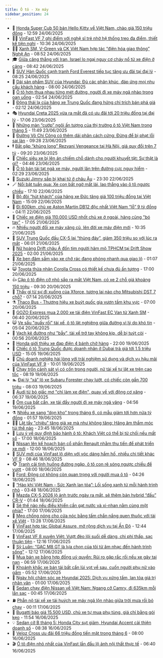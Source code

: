 ```yaml
---
title: Ô tô - Xe máy
sidebar_position: 24
---
```


<!-- dantri-o-to-xe-may:START -->
- 🤡 [Honda Super Cub 50 bản Hello Kitty về Việt Nam, chào giá 150 triệu đồng](https://dantri.com.vn/o-to-xe-may/honda-super-cub-50-ban-hello-kitty-ve-viet-nam-chao-gia-150-trieu-dong-20250624151104701.htm) - 12:59 24/06/2025
- 🧑‍💻 [VinFast VF 7 ghi điểm với nghệ sĩ trẻ nhờ hệ thống treo đa điểm, thiết kế tiện nghi](https://dantri.com.vn/o-to-xe-may/vinfast-vf-7-ghi-diem-voi-nghe-si-tre-nho-he-thong-treo-da-diem-thiet-ke-tien-nghi-20250624173117532.htm) - 10:36 24/06/2025
- 🧑‍💻 [Xanh SM, V-Green và CK Việt Nam hợp tác “điện hóa giao thông” Nghệ An](https://dantri.com.vn/o-to-xe-may/xanh-sm-v-green-va-ck-viet-nam-hop-tac-dien-hoa-giao-thong-nghe-an-20250624154755666.htm) - 08:52 24/06/2025
- 🎓 [Giữa căng thẳng với Iran, Israel lo ngại nguy cơ cháy nổ từ xe điện ở cảng](https://dantri.com.vn/o-to-xe-may/giua-cang-thang-voi-iran-israel-lo-ngai-nguy-co-chay-no-tu-xe-dien-o-cang-20250624145819550.htm) - 08:42 24/06/2025
- 🌊 [SUV Hàn Quốc cạnh tranh Ford Everest tiếp tục tăng ưu đãi tại đại lý](https://dantri.com.vn/o-to-xe-may/suv-han-quoc-canh-tranh-ford-everest-tiep-tuc-tang-uu-dai-tai-dai-ly-20250624135021226.htm) - 08:25 24/06/2025
- 🥷 [Dải sản phẩm SUV của Hyundai: Đủ các phân khúc, đáp ứng mọi nhu cầu khách hàng](https://dantri.com.vn/o-to-xe-may/dai-san-pham-suv-cua-hyundai-du-cac-phan-khuc-dap-ung-moi-nhu-cau-khach-hang-20250624134734384.htm) - 08:00 24/06/2025
- 🤩 [Ô tô hơn thua nhau từng mét đường, người đi xe máy ngã nhào trong oan uổng](https://dantri.com.vn/o-to-xe-may/o-to-hon-thua-nhau-tung-met-duong-nguoi-di-xe-may-nga-nhao-trong-oan-uong-20250624085929913.htm) - 02:54 24/06/2025
- 🫶 [Động thái lạ của hãng xe Trung Quốc đang hứng chỉ trích bán phá giá](https://dantri.com.vn/o-to-xe-may/dong-thai-la-cua-hang-xe-trung-quoc-dang-hung-chi-trich-ban-pha-gia-20250623164749584.htm) - 02:12 24/06/2025
- 🎭 [Hyundai Creta 2025 vừa ra mắt đã có ưu đãi tới 20 triệu đồng tại đại lý](https://dantri.com.vn/o-to-xe-may/hyundai-creta-2025-vua-ra-mat-da-co-uu-dai-toi-20-trieu-dong-tai-dai-ly-20250623123219170.htm) - 17:06 23/06/2025
- 🌁 [Những màn “cướp” ngôi ấn tượng của thị trường ô tô Việt Nam trong tháng 5](https://dantri.com.vn/o-to-xe-may/nhung-man-cuop-ngoi-an-tuong-cua-thi-truong-o-to-viet-nam-trong-thang-5-20250623115602460.htm) - 11:49 23/06/2025
- 🦩 [Đường Võ Chí Công có thêm dải phân cách cứng: Đừng để bị phạt lỗi sai làn](https://dantri.com.vn/o-to-xe-may/duong-vo-chi-cong-co-them-dai-phan-cach-cung-dung-de-bi-phat-loi-sai-lan-20250623115930112.htm) - 09:28 23/06/2025
- 🕴 [Bắt gặp “khủng long” Rezvani Vengeance tại Hà Nội, giá quy đổi trên 7 tỷ](https://dantri.com.vn/o-to-xe-may/bat-gap-khung-long-rezvani-vengeance-tai-ha-noi-gia-quy-doi-tren-7-ty-20250623133146584.htm) - 09:20 23/06/2025
- 🎡 [Chiếc siêu xe bị lên án chiếm chỗ dành cho người khuyết tật: Sự thật là gì?](https://dantri.com.vn/o-to-xe-may/chiec-sieu-xe-bi-len-an-chiem-cho-danh-cho-nguoi-khuyet-tat-su-that-la-gi-20250623094644062.htm) - 04:46 23/06/2025
- 📝 [Ô tô bán tải tạt ngã xe máy, người lăn trên đường cực nguy hiểm](https://dantri.com.vn/o-to-xe-may/o-to-ban-tai-tat-nga-xe-may-nguoi-lan-tren-duong-cuc-nguy-hiem-20250623015244142.htm) - 02:29 23/06/2025
- 🧐 [Suzuki Jimny sắp bị khai tử ở châu Âu](https://dantri.com.vn/o-to-xe-may/suzuki-jimny-sap-bi-khai-tu-o-chau-au-20250622172644361.htm) - 23:30 22/06/2025
- 🪄 [Nổi bật tuần qua: Xe con bất ngờ mất lái, lao thẳng vào ô tô ngược chiều](https://dantri.com.vn/o-to-xe-may/noi-bat-tuan-qua-xe-con-bat-ngo-mat-lai-lao-thang-vao-o-to-nguoc-chieu-20250623000332856.htm) - 17:10 22/06/2025
- 🧰 [Bộ đôi “hút khách” của hãng xe Đức tăng giá 100 triệu đồng tại Việt Nam](https://dantri.com.vn/o-to-xe-may/bo-doi-hut-khach-cua-hang-xe-duc-tang-gia-100-trieu-dong-tai-viet-nam-20250622113905274.htm) - 15:09 22/06/2025
- 🚀 [Đi 600km, chủ xe Aston Martin DB12 độc nhất Việt Nam “lỗ” 9 tỷ đồng](https://dantri.com.vn/o-to-xe-may/di-600km-chu-xe-aston-martin-db12-doc-nhat-viet-nam-lo-9-ty-dong-20250622110757527.htm) - 04:11 22/06/2025
- 💪 [Chiếc xe điện giá 110.000 USD nhốt chủ xe ở ngoài, hãng cũng &quot;bó tay&quot;](https://dantri.com.vn/o-to-xe-may/chiec-xe-dien-gia-110000-usd-nhot-chu-xe-o-ngoai-hang-cung-bo-tay-20250621235856732.htm) - 17:05 21/06/2025
- 🔥 [Nhiều người đổi xe máy xăng cũ, lên đời xe máy điện mới](https://dantri.com.vn/o-to-xe-may/nhieu-nguoi-doi-xe-may-xang-cu-len-doi-xe-may-dien-moi-20250621163700250.htm) - 10:35 21/06/2025
- 🐲 [SUV Trung Quốc đấu CX-5 lại “thủng đáy”, giảm 350 triệu so với lúc ra mắt](https://dantri.com.vn/o-to-xe-may/suv-trung-quoc-dau-cx-5-lai-thung-day-giam-350-trieu-so-voi-luc-ra-mat-20250621011524199.htm) - 06:01 21/06/2025
- 🌋 [Nữ hoàng Drift châu Á đốn tim người hâm mộ TPHCM tại Drift Show 2025](https://dantri.com.vn/o-to-xe-may/nu-hoang-drift-chau-a-don-tim-nguoi-ham-mo-tphcm-tai-drift-show-2025-20250620225613324.htm) - 02:00 21/06/2025
- 🤩 [Xe ben đâm sầm vào xe chở rác đang phóng nhanh qua giao lộ](https://dantri.com.vn/o-to-xe-may/xe-ben-dam-sam-vao-xe-cho-rac-dang-phong-nhanh-qua-giao-lo-20250620213952231.htm) - 01:07 21/06/2025
- 😺 [Toyota thừa nhận Corolla Cross có thiết kế chưa đủ ấn tượng](https://dantri.com.vn/o-to-xe-may/toyota-thua-nhan-corolla-cross-co-thiet-ke-chua-du-an-tuong-20250620150820013.htm) - 17:00 20/06/2025
- 👍 [Cặp ô tô điện cỡ nhỏ sắp ra mắt Việt Nam, có xe 2 chỗ giá khoảng 150 triệu](https://dantri.com.vn/o-to-xe-may/cap-o-to-dien-co-nho-sap-ra-mat-viet-nam-co-xe-2-cho-gia-khoang-150-trieu-20250620120651903.htm) - 09:30 20/06/2025
- 🎃 [Thấy gì từ sự đi xuống của Xforce, tương lai nào cho Mitsubishi DST 7 chỗ?](https://dantri.com.vn/o-to-xe-may/thay-gi-tu-su-di-xuong-cua-xforce-tuong-lai-nao-cho-mitsubishi-dst-7-cho-20250619013507581.htm) - 07:14 20/06/2025
- ⚗️ [Thaco Bus - Thương hiệu xe buýt quốc gia vươn tầm khu vực](https://dantri.com.vn/o-to-xe-may/thaco-bus-thuong-hieu-xe-buyt-quoc-gia-vuon-tam-khu-vuc-20250620130939105.htm) - 07:00 20/06/2025
- 🦄 [GOZO Express mua 2.000 xe tải điện VinFast EC Van từ Xanh SM](https://dantri.com.vn/o-to-xe-may/gozo-express-mua-2000-xe-tai-dien-vinfast-ec-van-tu-xanh-sm-20250620121735486.htm) - 06:40 20/06/2025
- 😺 [Ve sầu &quot;quấy rối&quot; tài xế, ô tô lật nghiêng giữa đường vì lý do khó tin](https://dantri.com.vn/o-to-xe-may/ve-sau-quay-roi-tai-xe-o-to-lat-nghieng-giua-duong-vi-ly-do-kho-tin-20250620111938310.htm) - 05:04 20/06/2025
- 💼 [Vạch kẻ đường như &quot;bẫy&quot;, tài xế trở tay không kịp, dễ bị tuýt còi](https://dantri.com.vn/o-to-xe-may/vach-ke-duong-nhu-bay-tai-xe-tro-tay-khong-kip-de-bi-tuyt-coi-20250620015801158.htm) - 00:56 20/06/2025
- 💃 [Honda giới thiệu xe đạp điện 4 bánh chở hàng](https://dantri.com.vn/o-to-xe-may/honda-gioi-thieu-xe-dap-dien-4-banh-cho-hang-20250619164055258.htm) - 22:00 19/06/2025
- 🚀 [Chiếc ô tô Trung Quốc được doanh nhân ở Dubai trả giá tới 1,5 triệu USD](https://dantri.com.vn/o-to-xe-may/chiec-o-to-trung-quoc-duoc-doanh-nhan-o-dubai-tra-gia-toi-15-trieu-usd-20250619174013026.htm) - 15:05 19/06/2025
- 🤩 [Chủ doanh nghiệp hài lòng với trải nghiệm sử dụng và dịch vụ hậu mãi của VinFast VF 9](https://dantri.com.vn/o-to-xe-may/chu-doanh-nghiep-hai-long-voi-trai-nghiem-su-dung-va-dich-vu-hau-mai-cua-vinfast-vf-9-20250619170027897.htm) - 10:01 19/06/2025
- 💪 [Chạy trốn cảnh sát vì có cồn trong người, nữ tài xế tự lật xe trên cao tốc](https://dantri.com.vn/o-to-xe-may/chay-tron-canh-sat-vi-co-con-trong-nguoi-nu-tai-xe-tu-lat-xe-tren-cao-toc-20250619151316098.htm) - 08:19 19/06/2025
- 🏊 [Đại lý “xả” lô xe Subaru Forester chạy lướt, có chiếc còn gần 700 triệu](https://dantri.com.vn/o-to-xe-may/dai-ly-xa-lo-xe-subaru-forester-chay-luot-co-chiec-con-gan-700-trieu-20250617100958395.htm) - 08:03 19/06/2025
- 💄 [Audi từ bỏ giấc mơ &quot;chỉ làm xe điện&quot;, quay về với động cơ xăng](https://dantri.com.vn/o-to-xe-may/audi-tu-bo-giac-mo-chi-lam-xe-dien-quay-ve-voi-dong-co-xang-20250619130622932.htm) - 06:37 19/06/2025
- 👺 [Ôm cua bất cẩn, xe tải đẩy người đi xe máy ngã văng](https://dantri.com.vn/o-to-xe-may/om-cua-bat-can-xe-tai-day-nguoi-di-xe-may-nga-vang-20250619101918906.htm) - 04:56 19/06/2025
- ⚗️ [Nhiều xe sang “dọn kho” trong tháng 6, có mẫu giảm tới hơn nửa tỷ đồng](https://dantri.com.vn/o-to-xe-may/nhieu-xe-sang-don-kho-trong-thang-6-co-mau-giam-toi-hon-nua-ty-dong-20250618130942191.htm) - 01:57 19/06/2025
- 🧑‍🏫 [Lật tẩy &quot;chiêu&quot; tăng giá xe mà như không tăng: Hãng âm thầm móc túi thế nào](https://dantri.com.vn/o-to-xe-may/lat-tay-chieu-tang-gia-xe-ma-nhu-khong-tang-hang-am-tham-moc-tui-the-nao-20250618182744570.htm) - 23:45 18/06/2025
- 🦒 [Lưu ý về quy định bảo hành ô tô: Khách Việt có thể bị từ chối nếu mất sổ](https://dantri.com.vn/o-to-xe-may/luu-y-ve-quy-dinh-bao-hanh-o-to-khach-viet-co-the-bi-tu-choi-neu-mat-so-20250616153212310.htm) - 17:00 18/06/2025
- 🐘 [Nissan lên kế hoạch bán cổ phần Renault nhằm thu tiền để phát triển xe mới](https://dantri.com.vn/o-to-xe-may/nissan-len-ke-hoach-ban-co-phan-renault-nham-thu-tien-de-phat-trien-xe-moi-20250618110134796.htm) - 12:00 18/06/2025
- 🧠 [SUV mới của VinFast lộ diện với vóc dáng hầm hố, nhiều chi tiết khác VF 9](https://dantri.com.vn/o-to-xe-may/suv-moi-cua-vinfast-lo-dien-voi-voc-dang-ham-ho-nhieu-chi-tiet-khac-vf-9-20250618115455657.htm) - 08:46 18/06/2025
- 🐵 [Tranh cãi tình huống đường ngập, ô tô con rẽ sóng ngược chiều để vượt](https://dantri.com.vn/o-to-xe-may/tranh-cai-tinh-huong-duong-ngap-o-to-con-re-song-nguoc-chieu-de-vuot-20250618125539780.htm) - 08:00 18/06/2025
- 🤭 [Ford: Động cơ không còn quan trọng với người mua ô tô](https://dantri.com.vn/o-to-xe-may/ford-dong-co-khong-con-quan-trong-voi-nguoi-mua-o-to-20250617214944295.htm) - 04:26 18/06/2025
- 🤠 [“Hào khí Việt Nam - Sức Xanh lan tỏa”: Lối sống xanh từ mỗi hành trình nhỏ](https://dantri.com.vn/o-to-xe-may/hao-khi-viet-nam-suc-xanh-lan-toa-loi-song-xanh-tu-moi-hanh-trinh-nho-20250618104209422.htm) - 03:48 18/06/2025
- 🫶 [Mazda CX-5 2026 lộ ảnh trước ngày ra mắt, sẽ thêm bản hybrid “đấu” CR-V](https://dantri.com.vn/o-to-xe-may/mazda-cx-5-2026-lo-anh-truoc-ngay-ra-mat-se-them-ban-hybrid-dau-cr-v-20250618084059198.htm) - 01:44 18/06/2025
- 🚀 [Sẽ thế nào nếu điều khiển cần gạt nước và xi-nhan nằm cùng một phía?](https://dantri.com.vn/o-to-xe-may/se-the-nao-neu-dieu-khien-can-gat-nuoc-va-xi-nhan-nam-cung-mot-phia-20250617172059566.htm) - 17:00 17/06/2025
- 🎊 [Mẹo chống nóng cho cửa nóc bằng tấm chắn nắng quen thuộc với tài xế Việt](https://dantri.com.vn/o-to-xe-may/meo-chong-nong-cho-cua-noc-bang-tam-chan-nang-quen-thuoc-voi-tai-xe-viet-20250617160016073.htm) - 13:28 17/06/2025
- 🦄 [VinFast hợp tác Global Assure, mở rộng dịch vụ tại Ấn Độ](https://dantri.com.vn/o-to-xe-may/vinfast-hop-tac-global-assure-mo-rong-dich-vu-tai-an-do-20250617192955934.htm) - 12:44 17/06/2025
- 🥷 [VinFast VF 8 xuyên Việt: Vượt đèo lội suối dễ dàng, chi phí thấp, sạc thuận tiện](https://dantri.com.vn/o-to-xe-may/vinfast-vf-8-xuyen-viet-vuot-deo-loi-suoi-de-dang-chi-phi-thap-sac-thuan-tien-20250617184035520.htm) - 12:16 17/06/2025
- 🦏 [Sỹ Luân: “GAC M8 GT là lựa chọn của tôi từ âm nhạc đến hành trình sống”](https://dantri.com.vn/o-to-xe-may/sy-luan-gac-m8-gt-la-lua-chon-cua-toi-tu-am-nhac-den-hanh-trinh-song-20250617190415379.htm) - 12:12 17/06/2025
- 🤗 [Mua bán xe bằng hợp đồng uỷ quyền: Rủi ro gặp rắc rối nếu xe gây tai nạn](https://dantri.com.vn/o-to-xe-may/mua-ban-xe-bang-hop-dong-uy-quyen-rui-ro-gap-rac-roi-neu-xe-gay-tai-nan-20250617075213799.htm) - 06:59 17/06/2025
- 🐲 [Khoảnh khắc xe bán tải bất cẩn lùi vọt về sau, cuốn người phụ nữ vào gầm](https://dantri.com.vn/o-to-xe-may/khoanh-khac-xe-ban-tai-bat-can-lui-vot-ve-sau-cuon-nguoi-phu-nu-vao-gam-20250617124703032.htm) - 05:52 17/06/2025
- 🤭 [Ngày hội chăm sóc xe Hyundai 2025: Dịch vụ xứng tầm, lan tỏa giá trị nhân văn](https://dantri.com.vn/o-to-xe-may/ngay-hoi-cham-soc-xe-hyundai-2025-dich-vu-xung-tam-lan-toa-gia-tri-nhan-van-20250616175215877.htm) - 01:00 17/06/2025
- 🐻 [Sedan chạy điện Nissan về Việt Nam: Ngang cỡ Camry, đi 635km mỗi lần sạc](https://dantri.com.vn/o-to-xe-may/sedan-chay-dien-nissan-ve-viet-nam-ngang-co-camry-di-635km-moi-lan-sac-20250617074404642.htm) - 00:45 17/06/2025
- ⛽️ [Phẫn nộ tài xế xe tải huých xe máy ngã lộn nhào giữa trời mưa rồi bỏ chạy](https://dantri.com.vn/o-to-xe-may/phan-no-tai-xe-xe-tai-huych-xe-may-nga-lon-nhao-giua-troi-mua-roi-bo-chay-20250617012846474.htm) - 00:11 17/06/2025
- 🫣 [Bugatti báo giá 15.500 USD, chủ xe tự mua phụ tùng, giá chỉ bằng gói kẹo](https://dantri.com.vn/o-to-xe-may/bugatti-bao-gia-15500-usd-chu-xe-tu-mua-phu-tung-gia-chi-bang-goi-keo-20250616163333782.htm) - 11:54 16/06/2025
- 💡 [Sedan cỡ B tháng 5: Honda City sụt giảm, Hyundai Accent cải thiện doanh số](https://dantri.com.vn/o-to-xe-may/sedan-co-b-thang-5-honda-city-sut-giam-hyundai-accent-cai-thien-doanh-so-20250616105521745.htm) - 08:38 16/06/2025
- 💪 [Veloz Cross ưu đãi 66 triệu đồng tiền mặt trong tháng 6](https://dantri.com.vn/o-to-xe-may/veloz-cross-uu-dai-66-trieu-dong-tien-mat-trong-thang-6-20250616135844441.htm) - 08:00 16/06/2025
- 🎬 [Ô tô điện nhỏ nhất của VinFast lần đầu lộ ảnh nội thất thực tế](https://dantri.com.vn/o-to-xe-may/o-to-dien-nho-nhat-cua-vinfast-lan-dau-lo-anh-noi-that-thuc-te-20250616112838985.htm) - 06:40 16/06/2025<!-- dantri-o-to-xe-may:END -->
